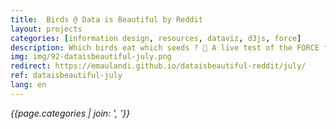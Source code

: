 ```yaml
---
title:  Birds @ Data is Beautiful by Reddit
layout: projects
categories: [information design, resources, dataviz, d3js, force]
description: Which birds eat which seeds ? 🐣 A live test of the FORCE to visualize a network.
img: img/92-dataisbeautiful-july.png
redirect: https://emaulandi.github.io/dataisbeautiful-reddit/july/
ref: dataisbeautiful-july
lang: en
---
```

*{{page.categories | join: ', '}}*
